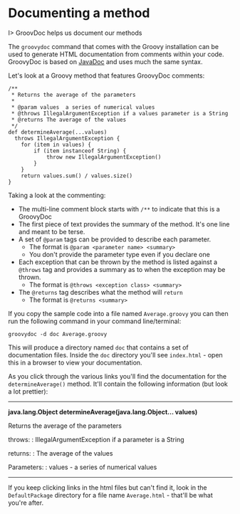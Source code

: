 # Documenting a method

I> GroovDoc helps us document our methods

The `groovydoc` command that comes with the Groovy installation can be used to generate HTML documentation from comments within your code. GroovyDoc is based on [JavaDoc](http://docs.oracle.com/javase/1.5.0/docs/tooldocs/windows/javadoc.html#documentationcomments) and uses much the same syntax.

Let's look at a Groovy method that features GroovyDoc comments:

	/**
	 * Returns the average of the parameters
	 *
	 * @param values  a series of numerical values
	 * @throws IllegalArgumentException if a values parameter is a String
	 * @returns The average of the values
	 */
	def determineAverage(...values) 
	  throws IllegalArgumentException {
	    for (item in values) {
	        if (item instanceof String) {
	            throw new IllegalArgumentException()
	        }
	    }
	    return values.sum() / values.size()
	}

Taking a look at the commenting:

- The multi-line comment block starts with `/**` to indicate that this is a GroovyDoc
- The first piece of text provides the summary of the method. It's one line and meant to be terse. 
- A set of `@param` tags can be provided to describe each parameter. 
	- The format is `@param <parameter name> <summary>`
	- You don't provide the parameter type even if you declare one
- Each exception that can be thrown by the method is listed against a `@throws` tag and provides a summary as to when the exception may be thrown.
	- The format is `@throws <exception class> <summary>`
- The `@returns` tag describes what the method will `return`
	- The format is `@returns <summary>`

If you copy the sample code into a file named `Average.groovy` you can then run the following command in your command line/terminal:

	groovydoc -d doc Average.groovy

This will produce a directory named `doc` that contains a set of documentation files. Inside the `doc` directory you'll see `index.html` - open this in a browser to view your documentation.

As you click through the various links you'll find the documentation for the `determineAverage()` method. It'll contain the following information (but look a lot prettier):

---
**java.lang.Object determineAverage(java.lang.Object... values)**

Returns the average of the parameters

throws:
: IllegalArgumentException if a parameter is a String

returns:
: The average of the values

Parameters:
: values - a series of numerical values

---

If you keep clicking links in the html files but can't find it, look in the `DefaultPackage` directory for a file name `Average.html` - that'll be what you're after.